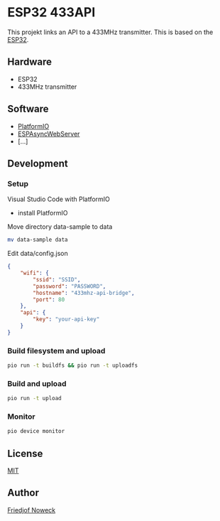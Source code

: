 # ESP32 433API
This projekt links an API to a 433MHz transmitter. This is based on the [ESP32](https://www.espressif.com/en/products/hardware/esp32/overview).

## Hardware
- ESP32
- 433MHz transmitter

## Software
- [PlatformIO](https://platformio.org/)
- [ESPAsyncWebServer](https://github.com/me-no-dev/ESPAsyncWebServer)
- […]

## Development
### Setup
Visual Studio Code with PlatformIO
  - install PlatformIO

Move directory data-sample to data
```bash
mv data-sample data
```

Edit data/config.json
```json
{
    "wifi": {
        "ssid": "SSID",
        "password": "PASSWORD",
        "hostname": "433mhz-api-bridge",
        "port": 80
    },
    "api": {
        "key": "your-api-key"
    }
}
```

### Build filesystem and upload
```bash
pio run -t buildfs && pio run -t uploadfs
```

### Build and upload
```bash
pio run -t upload
```

### Monitor
```bash
pio device monitor
```

## License
[MIT](LICENSE)

## Author
[Friedjof Noweck](https://github.com/Friedjof)